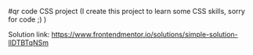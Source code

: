 #qr code CSS project
(I create this project to learn some CSS skills, sorry for code ;)  )

Solution link:
https://www.frontendmentor.io/solutions/simple-solution-llDTBTqNSm
